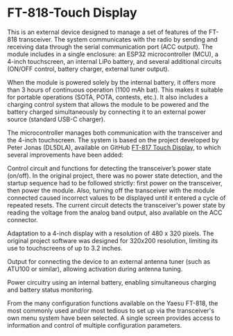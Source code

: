 # FT-818-Touch Display
This is an external device designed to manage a set of features of the FT-818 transceiver. The system communicates with the radio by sending and receiving data through the serial communication port (ACC output). The module includes in a single enclosure: an ESP32 microcontroller (MCU), a 4-inch touchscreen, an internal LiPo battery, and several additional circuits (ON/OFF control, battery charger, external tuner output).

When the module is powered solely by the internal battery, it offers more than 3 hours of continuous operation (1100 mAh bat). This makes it suitable for portable operations (SOTA, POTA, contests, etc.). It also includes a charging control system that allows the module to be powered and the battery charged simultaneously by connecting it to an external power source (standard USB-C charger).

The microcontroller manages both communication with the transceiver and the 4-inch touchscreen. The system is based on the project developed by Peter Jonas (DL5DLA), available on GitHub [FT-817 Touch Display](https://github.com/dl5dla/FT-817-TouchDisplay), to which several improvements have been added:

Control circuit and functions for detecting the transceiver’s power state (on/off). In the original project, there was no power state detection, and the startup sequence had to be followed strictly: first power on the transceiver, then power the module. Also, turning off the transceiver with the module connected caused incorrect values to be displayed until it entered a cycle of repeated resets. The current circuit detects the transceiver's power state by reading the voltage from the analog band output, also available on the ACC connector.

Adaptation to a 4-inch display with a resolution of 480 x 320 pixels. The original project software was designed for 320x200 resolution, limiting its use to touchscreens of up to 3.2 inches.

Output for connecting the device to an external antenna tuner (such as ATU100 or similar), allowing activation during antenna tuning.

Power circuitry using an internal battery, enabling simultaneous charging and battery status monitoring.

From the many configuration functions available on the Yaesu FT-818, the most commonly used and/or most tedious to set up via the transceiver's own menu system have been selected. A single screen provides access to information and control of multiple configuration parameters.

